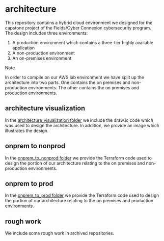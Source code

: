 # architecture

This repository contains a hybrid cloud environment we designed for the capstone project of the Fields/Cyber Connexion cybersecurity program. The design includes three environments:

1. A production environment which contains a three-tier highly available application
2. A non-production environment
3. An on-premises environment

> [!NOTE]
> In order to compile on our AWS lab environment we have split up the architecture into two parts. One contains the on premises and non-production environments. The other contains the on premises and production environments.

## architecture visualization

In the [architecture_visualization folder](https://github.com/TeamPrius/architecture/tree/main/architecture_visualization) we include the draw.io code which was used to design the architecture. In addition, we provide an image which illustrates the design.

## onprem to nonprod

In the [onprem_to_nonprod folder](https://github.com/TeamPrius/architecture/tree/main/onprem_to_nonprod) we provide the Terraform code used to design the portion of our architecture relating to the on premises and non-production environments.

## onprem to prod

In the [onprem_to_prod folder](https://github.com/TeamPrius/architecture/tree/main/onprem_to_prod) we provide the Terraform code used to design the portion of our architecture relating to the on premises and production environments.

## rough work

We include some rough work in archived repositories.
